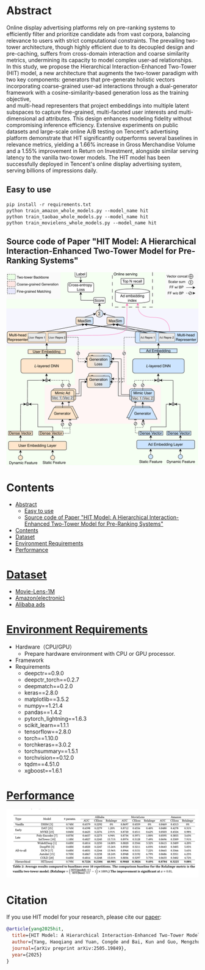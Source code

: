 # Abstract
Online display advertising platforms rely on pre-ranking systems to efficiently filter and prioritize candidate ads from vast corpora, balancing relevance to users with strict computational constraints. The prevailing two-tower architecture, though highly efficient due to its decoupled design and pre-caching, suffers from cross-domain interaction and coarse similarity metrics, undermining its capacity to model complex user-ad relationships. 
In this study, we propose the Hierarchical Interaction-Enhanced Two-Tower (HIT) model, a new architecture that augments the two-tower paradigm with two key components: generators that pre-generate holistic vectors incorporating coarse-grained user-ad interactions through a dual-generator framework with a cosine-similarity-based generation loss as the training objective,  
and multi-head representers that project embeddings into multiple latent subspaces to capture fine-grained, multi-faceted user interests and multi-dimensional ad attributes. 
This design enhances modeling fidelity without compromising inference efficiency. Extensive experiments on public datasets and large-scale online A/B testing on Tencent's advertising platform demonstrate that HIT significantly outperforms several baselines in relevance metrics, yielding a 1.66\% increase in Gross Merchandise Volume and a 1.55% improvement in Return on Investment, alongside similar serving latency to the vanilla two-tower models. The HIT model has been successfully deployed in Tencent's online display advertising system, serving billions of impressions daily.

## Easy to use
``` shell
pip install -r requirements.txt
python train_amazon_whole_models.py --model_name hit
python train_taobao_whole_models.py --model_name hit 
python train_movielens_whole_models.py --model_name hit  
```
## Source code of Paper "HIT Model: A Hierarchical Interaction-Enhanced Two-Tower Model for Pre-Ranking Systems" 
![avatar](./figure/model.png)
# Contents
- [Abstract](#abstract)
  - [Easy to use](#easy-to-use)
  - [Source code of Paper "HIT Model: A Hierarchical Interaction-Enhanced Two-Tower Model for Pre-Ranking Systems"](#source-code-of-paper-hit-model-a-hierarchical-interaction-enhanced-two-tower-model-for-pre-ranking-systems)
- [Contents](#contents)
- [Dataset](#dataset)
- [Environment Requirements](#environment-requirements)
- [Performance](#performance)


# [Dataset](#contents)

- [Movie-Lens-1M](https://grouplens.org/datasets/movielens/1m/)
- [Amazon(electronic)](https://jmcauley.ucsd.edu/data/amazon/)
- [Alibaba ads](https://tianchi.aliyun.com/dataset/dataDetail?dataId=56)

# [Environment Requirements](#contents)

- Hardware（CPU/GPU）
    - Prepare hardware environment with CPU or GPU processor.
- Framework
- Requirements
  - deepctr==0.9.0
  - deepctr_torch==0.2.7
  - deepmatch==0.2.0
  - keras==2.8.0
  - matplotlib==3.5.2
  - numpy==1.21.4
  - pandas==1.4.2
  - pytorch_lightning==1.6.3
  - scikit_learn==1.1.1
  - tensorflow==2.8.0
  - torch==1.10.0
  - torchkeras==3.0.2
  - torchsummary==1.5.1
  - torchvision==0.12.0
  - tqdm==4.51.0
  - xgboost==1.6.1
  
  
 # [Performance](#contents)
 ![avatar](./figure/performance.PNG)

 # Citation
 If you use HIT model for your research, please cite our [paper](https://arxiv.org/abs/2505.19849):

```bibtex
@article{yang2025hit,
  title={HIT Model: A Hierarchical Interaction-Enhanced Two-Tower Model for Pre-Ranking Systems},
  author={Yang, Haoqiang and Yuan, Congde and Bai, Kun and Guo, Mengzhuo and Yang, Wei and Zhou, Chao},
  journal={arXiv preprint arXiv:2505.19849},
  year={2025}
}
```

  
